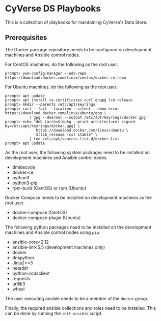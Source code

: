 # CyVerse DS Playbooks

This is a collection of playbooks for maintaining CyVerse's Data Store.

## Prerequisites

The Docker package repository needs to be configured on development machines and Ansible control
nodes.

For CentOS machines, do the following as the root user.

```console
prompt> yum-config-manager --add-repo https://download.docker.com/linux/centos/docker-ce.repo
```

For Ubuntu machines, do the following as the root user.

```console
prompt> apt update
prompt> apt install ca-certificates curl gnupg lsb-release
prompt> mkdir --parents /etc/apt/keyrings
prompt> curl --fail --location --silent --show-error https://download.docker.com/linux/ubuntu/gpg \
           | gpg --dearmor --output /etc/apt/keyrings/docker.gpg
prompt> echo "deb [arch=$(dpkg --print-architecture) signed-by=/etc/apt/keyrings/docker.gpg] \
              https://download.docker.com/linux/ubuntu \
              $(lsb_release -cs) stable" \
           | tee /etc/apt/sources.list.d/docker.list
prompt> apt update
```

As the root user, the following system packages need to be installed on development machines and
Ansible control nodes.

* dmidecode
* docker-ce
* python3
* python3-pip
* rpm-build (CentOS) or rpm (Ubuntu)

Docker Compose needs to be installed on development machines as the root user.

* docker-compose (CentOS)
* docker-compose-plugin (Ubuntu)

The following python packages need to be installed on the development machines and Ansible control
nodes using `pip`.

* ansible-core<2.12
* ansible-lint<5.5   (development machines only)
* docker
* dnspython
* Jinja2>=3
* netaddr
* python-irodsclient
* requests
* urllib3
* wheel

The user executing ansible needs to be a member of the `docker` group.

Finally, the required ansible collections and roles need to be installed. This can be done by
running the `init-ansible` script.
